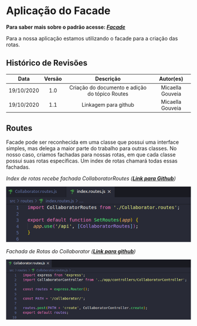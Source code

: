 # Aplicação do Facade
**Para saber mais sobre o padrão acesse: [*Facade*](Project/Estudos/estrutural?id=Facade.md)**

Para a nossa aplicação estamos utilizando o facade para a criação das rotas.

## Histórico de Revisões
| Data | Versão | Descrição | Autor(es) |
|:----:|:------:|:---------:|:---------:|
| 19/10/2020 | 1.0 | Criação do documento e adição do tópico Routes | Micaella Gouveia |
| 19/10/2020 | 1.1 | Linkagem para github | Micaella Gouveia |

## Routes

Facade pode ser reconhecida em uma classe que possui uma interface simples, mas delega a maior parte do trabalho para outras classes. No nosso caso, criamos fachadas para nossas rotas, em que cada classe possui suas rotas específicas. Um index de rotas chamará todas essas fachadas.

*Index de rotas recebe fachada CollaboratorRoutes (**[Link para Github](https://github.com/UnBArqDsw/2020.1_G12_Stock_Backend/blob/devel/src/routes/index.routes.js)**)*

![routeFacade](../assets/padroes/facade/routeFacade.png)

*Fachada de Rotas do Collaborator (**[Link para github](https://github.com/UnBArqDsw/2020.1_G12_Stock_Backend/blob/devel/src/routes/Collaborator.routes.js)**)*

![collaboratorRoutes](../assets/padroes/grasp/collaboratorRoutes.png)